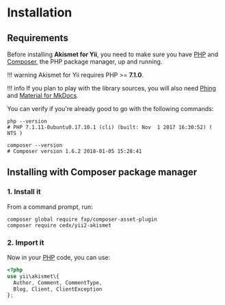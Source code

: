 # Installation

## Requirements
Before installing **Akismet for Yii**, you need to make sure you have [PHP](https://secure.php.net)
and [Composer](https://getcomposer.org), the PHP package manager, up and running.

!!! warning
    Akismet for Yii requires PHP >= **7.1.0**.

!!! info
    If you plan to play with the library sources, you will also need
    [Phing](https://www.phing.info) and [Material for MkDocs](https://squidfunk.github.io/mkdocs-material).
    
You can verify if you're already good to go with the following commands:

```shell
php --version
# PHP 7.1.11-0ubuntu0.17.10.1 (cli) (built: Nov  1 2017 16:30:52) ( NTS )

composer --version
# Composer version 1.6.2 2018-01-05 15:28:41
```

## Installing with Composer package manager

### 1. Install it
From a command prompt, run:

```shell
composer global require fxp/composer-asset-plugin
composer require cedx/yii2-akismet
```

### 2. Import it
Now in your [PHP](https://secure.php.net) code, you can use:

```php
<?php
use yii\akismet\{
  Author, Comment, CommentType,
  Blog, Client, ClientException
};
```

